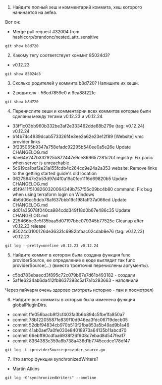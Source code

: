1. Найдите полный хеш и комментарий коммита, хеш которого начинается на aefea.

Вот он:

- Merge pull request #32004 from hashicorp/brandonc/nested_attr_sensitive

```git show b8d720```

2. Какому тегу соответствует коммит 85024d3?

- v0.12.23

```git show 85024d3```

3. Сколько родителей у коммита b8d720? Напишите их хеши.

- 2 родителя - 56cd7859e0 и 9ea88f22fc

```git show b8d720```

4. Перечислите хеши и комментарии всех коммитов которые были сделаны между тегами v0.12.23 и v0.12.24.

- 33ff1c03bb960b332be3af2e333462dde88b279e (tag: v0.12.24) v0.12.24
- b14b74c4939dcab573326f4e3ee2a62e23e12f89 [Website] vmc provider links
- 3f235065b9347a758efadc92295b540ee0a5e26e Update CHANGELOG.md
- 6ae64e247b332925b872447e9ce869657281c2bf registry: Fix panic when server is unreachable
- 5c619ca1baf2e21a155fcdb4c264cc9e24a2a353 website: Remove links to the getting started guide's old location
- 06275647e2b53d97d4f0a19a0fec11f6d69820b5 Update CHANGELOG.md
- d5f9411f5108260320064349b757f55c09bc4b80 command: Fix bug when using terraform login on Windows
- 4b6d06cc5dcb78af637bbb19c198faff37a066ed Update CHANGELOG.md
- dd01a35078f040ca984cdd349f18d0b67e486c35 Update CHANGELOG.md
- 225466bc3e5f35baa5d07197bbc079345b77525e Cleanup after v0.12.23 release
- 85024d3100126de36331c6982bfaac02cdab9e76 (tag: v0.12.23) v0.12.23

```git log --pretty=oneline v0.12.23 v0.12.24```

5. Найдите коммит в котором была создана функция func providerSource, ее определение в коде выглядит 
так func providerSource(...) (вместо троеточия перечислены аргументы).

- c5bd783ebaecd3f895c72c079b67e7d61b493182 - создали
- 5af1e6234ab6da412fb8637393c5a17a1b293663 - наполнили

Через пайчарм очень здорово смотреть историю - там и посмотрел)

6. Найдите все коммиты в которых была изменена функция globalPluginDirs.

- commit ffe056bacb9f2cf403fa3b6b894c5fbe1fa850a7
- commit 78b12205587fe839f10d946ea3fdc06719decb05
- commit 52dbf94834cb970b510f2fba853a5b49ad9b1a46
- commit 41ab0aef7a0fe030e84018973a64135b11abcd70
- commit 66ebff90cdfaa6938f26f908c7ebad8d547fea17
- commit 8364383c359a6b738a436d1b7745ccdce178df47


```git log -L :providerSource:provider_source.go```

7. Кто автор функции synchronizedWriters?

- Martin Atkins

```git log -G"synchronizedWriters" --oneline```